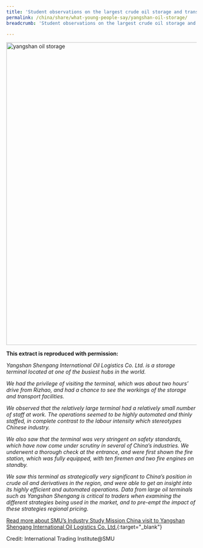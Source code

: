 ```yaml
---
title: 'Student observations on the largest crude oil storage and transport facility in the region'
permalink: /china/share/what-young-people-say/yangshan-oil-storage/
breadcrumb: 'Student observations on the largest crude oil storage and transport facility in the region'

---
```



<img src="\images\china-youngpeople\yangshan-oil-storage.jpg" alt="yangshan oil storage" style="width:800px;" />

**This extract is reproduced with permission:**

*Yangshan Shengang International Oil Logistics Co. Ltd. is a storage terminal located at one of the busiest hubs in the world.*

*We had the privilege of visiting the terminal, which was about two hours’ drive from Rizhao, and had a chance to see the workings of the storage and transport facilities.*

*We observed that the relatively large terminal had a relatively small number of staff at work. The operations seemed to be highly automated and thinly staffed, in complete contrast to the labour intensity which stereotypes Chinese industry.*

*We also saw that the terminal was very stringent on safety standards, which have now come under scrutiny in several of China’s industries. We underwent a thorough check at the entrance, and were first shown the fire station, which was fully equipped, with ten firemen and two fire engines on standby.*

*We saw this terminal as strategically very significant to China’s position in crude oil and derivatives in the region, and were able to get an insight into its highly efficient and automated operations. Data from large oil terminals such as Yangshan Shengang is critical to traders when examining the different strategies being used in the market, and to pre-empt the impact of these strategies regional pricing.*

[Read more about SMU’s Industry Study Mission China visit to Yangshan Shengang International Oil Logistics Co. Ltd.](/resources/ISM-China-2015.pdf){:target="_blank"}

Credit: International Trading Institute@SMU